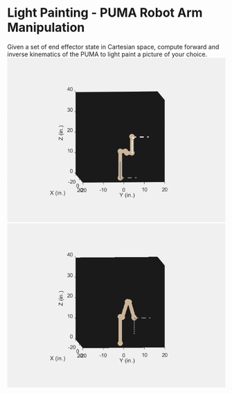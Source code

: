 # Light Painting - PUMA Robot Arm Manipulation
Given a set of end effector state in Cartesian space, compute forward and inverse kinematics of the PUMA to light paint a picture of your choice.
<img src="eiffel.gif">
<img src="love.gif">
